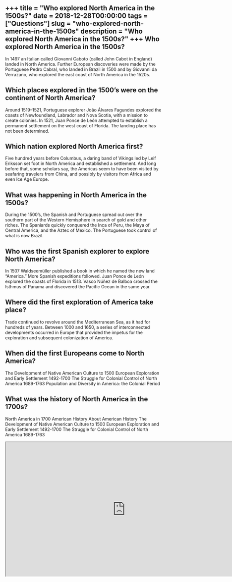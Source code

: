 +++
title = "Who explored North America in the 1500s?"
date = 2018-12-28T00:00:00
tags = ["Questions"]
slug = "who-explored-north-america-in-the-1500s"
description = "Who explored North America in the 1500s?"
+++
Who explored North America in the 1500s?
----------------------------------------

In 1497 an Italian called Giovanni Caboto (called John Cabot in England) landed in North America. Further European discoveries were made by the Portuguese Pedro Cabral, who landed in Brazil in 1500 and by Giovanni da Verrazano, who explored the east coast of North America in the 1520s.

Which places explored in the 1500’s were on the continent of North America?
---------------------------------------------------------------------------

Around 1519–1521, Portuguese explorer João Álvares Fagundes explored the coasts of Newfoundland, Labrador and Nova Scotia, with a mission to create colonies. In 1521, Juan Ponce de León attempted to establish a permanent settlement on the west coast of Florida. The landing place has not been determined.

Which nation explored North America first?
------------------------------------------

Five hundred years before Columbus, a daring band of Vikings led by Leif Eriksson set foot in North America and established a settlement. And long before that, some scholars say, the Americas seem to have been visited by seafaring travelers from China, and possibly by visitors from Africa and even Ice Age Europe.

What was happening in North America in the 1500s?
-------------------------------------------------

During the 1500’s, the Spanish and Portuguese spread out over the southern part of the Western Hemisphere in search of gold and other riches. The Spaniards quickly conquered the Inca of Peru, the Maya of Central America, and the Aztec of Mexico. The Portuguese took control of what is now Brazil.

Who was the first Spanish explorer to explore North America?
------------------------------------------------------------

In 1507 Waldseemüller published a book in which he named the new land “America.” More Spanish expeditions followed. Juan Ponce de León explored the coasts of Florida in 1513. Vasco Núñez de Balboa crossed the Isthmus of Panama and discovered the Pacific Ocean in the same year.

Where did the first exploration of America take place?
------------------------------------------------------

Trade continued to revolve around the Mediterranean Sea, as it had for hundreds of years. Between 1000 and 1650, a series of interconnected developments occurred in Europe that provided the impetus for the exploration and subsequent colonization of America.

When did the first Europeans come to North America?
---------------------------------------------------

The Development of Native American Culture to 1500 European Exploration and Early Settlement 1492-1700 The Struggle for Colonial Control of North America 1689-1763 Population and Diversity in America: the Colonial Period

What was the history of North America in the 1700s?
---------------------------------------------------

North America in 1700 American History About American History The Development of Native American Culture to 1500 European Exploration and Early Settlement 1492-1700 The Struggle for Colonial Control of North America 1689-1763

<iframe allow="accelerometer; autoplay; clipboard-write; encrypted-media; gyroscope; picture-in-picture" allowfullscreen="" class="__youtube_prefs__  epyt-is-override  no-lazyload" data-no-lazy="1" data-origheight="433" data-origwidth="770" data-skipgform_ajax_framebjll="" height="433" id="_ytid_67870" loading="lazy" src="https://www.youtube.com/embed/0IKcS4DlaTw?enablejsapi=1&autoplay=0&cc_load_policy=0&cc_lang_pref=&iv_load_policy=1&loop=0&modestbranding=0&rel=1&fs=1&playsinline=0&autohide=2&theme=dark&color=red&controls=1&" title="YouTube player" width="770"></iframe>